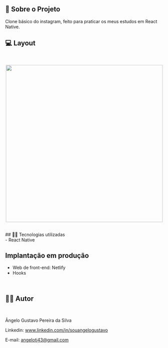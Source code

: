 ## 🔗 Sobre o Projeto

<p>
Clone básico do instagram, feito para praticar os meus estudos em React Native. 
</p>


## 💻 Layout 
<br>
<p align='center'>
<img width='500' src='/assets/projeto.gif'>
</p>

<br>
## 🧑‍💻 Tecnologias utilizadas

<br>
- React Native
<br>

## Implantação em produção

- Web de front-end: Netlify
- Hooks
<br>

## 🧑‍💻 Autor
<br>

Ângelo Gustavo Pereira da Silva

Linkedin: www.linkedin.com/in/souangelogustavo

E-mail: angelotj43@gmail.com
